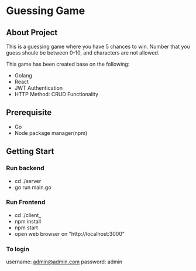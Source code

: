 # Guessing Game

## About Project

This is a guessing game where you have 5 chances to win. 
Number that you guess shoule be between 0-10, and characters are not allowed.

This game has been created base on the following:

- Golang
- React
- JWT Authentication
- HTTP Method: CRUD Functionality

## Prerequisite

- Go
- Node package manager(npm)

## Getting Start

### Run backend

- cd ./server
- go run main.go

### Run Frontend

- cd ./client_
- npm install
- npm start
- open web browser on "http://localhost:3000"

### To login

username: admin@admin.com
password: admin
